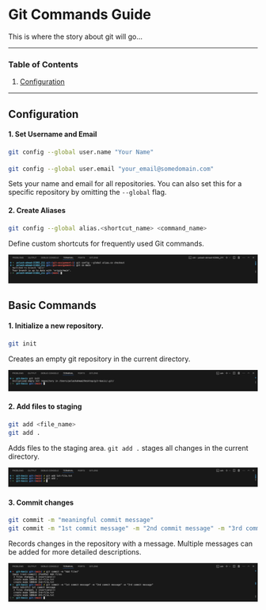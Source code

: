 # Git Commands Guide

This is where the story about git will go...

---

### Table of Contents

1. [Configuration](#configuration)

---

## Configuration

#### 1. Set Username and Email

```bash
git config --global user.name "Your Name"

git config --global user.email "your_email@somedomain.com"
```

Sets your name and email for all repositories. You can also set this for a specific repository by omitting the `--global` flag.

#### 2. Create Aliases

```bash
git config --global alias.<shortcut_name> <command_name>
```

Define custom shortcuts for frequently used Git commands.

![git alias](screenshots/git-alias.png)

## Basic Commands

#### 1. Initialize a new repository.

```bash
git init
```

Creates an empty git repository in the current directory.

![git init](screenshots/git-init.png)

#### 2. Add files to staging

```bash
git add <file_name>
git add .
```

Adds files to the staging area. `git add .` stages all changes in the current directory.

![git add](screenshots/git-add.png)

#### 3. Commit changes

```bash
git commit -m "meaningful commit message"
git commit -m "1st commit message" -m "2nd commit message" -m "3rd commit message"
```

Records changes in the repository with a message. Multiple messages can be added for more detailed descriptions.

![git commit](screenshots/git-commit.png)
